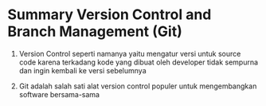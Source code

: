 # Summary Version Control and Branch Management (Git)

1. Version Control seperti namanya yaitu mengatur versi untuk source code karena terkadang kode yang dibuat oleh developer tidak sempurna dan ingin kembali ke versi sebelumnya

2. Git adalah salah sati alat version control populer untuk mengembangkan software bersama-sama
